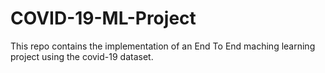 # COVID-19-ML-Project
This repo contains the implementation of an End To End maching learning project using the covid-19 dataset.

